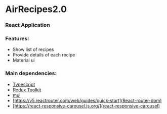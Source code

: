 # AirRecipes2.0

### React Application
### Features:
- Show list of recipes
- Provide details of each recipe
- Material ui
### Main dependencies:
- [Typescript](https://www.typescriptlang.org/)
- [Redux Toolkit](https://redux-toolkit.js.org)
- [mui](https://mui.com/)
- [https://v5.reactrouter.com/web/guides/quick-start](React-router-dom)
- [https://react-responsive-carousel.js.org/](react-responsive-carousel)
